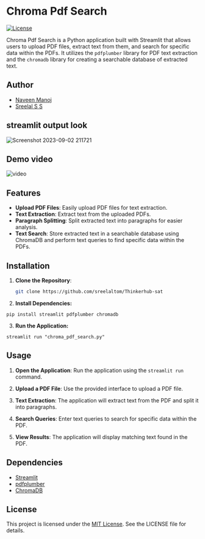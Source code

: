 # Chroma Pdf Search

[![License](https://img.shields.io/badge/License-MIT-blue.svg)](https://opensource.org/licenses/MIT)

Chroma Pdf Search is a Python application built with Streamlit that allows users to upload PDF files, extract text from them, and search for specific data within the PDFs. It utilizes the `pdfplumber` library for PDF text extraction and the `chromadb` library for creating a searchable database of extracted text.


## Author

- [Naveen Manoj](https://github.com/neevan0842?tab=repositories)
- [Sreelal S S](https://github.com/sreelaltom?tab=repositories)

## streamlit output look
![Screenshot 2023-09-02 211721](https://github.com/sreelaltom/titianic_prediction/assets/121371200/8ae3445f-3450-433e-9137-d4c662594dd2)

## Demo video
![video](https://github.com/sreelaltom/titianic_prediction/assets/121371200/4ecb9608-f3ea-4feb-93d3-d0b7def3ded3)

## Features

- **Upload PDF Files**: Easily upload PDF files for text extraction.
- **Text Extraction**: Extract text from the uploaded PDFs.
- **Paragraph Splitting**: Split extracted text into paragraphs for easier analysis.
- **Text Search**: Store extracted text in a searchable database using ChromaDB and perform text queries to find specific data within the PDFs.

## Installation

1. **Clone the Repository**:

   ```bash
   git clone https://github.com/sreelaltom/Thinkerhub-sat
   ```
2. **Install Dependencies:**

```
pip install streamlit pdfplumber chromadb
```

3. **Run the Application:**

```
streamlit run "chroma_pdf_search.py"

```

## Usage

1. **Open the Application**: Run the application using the `streamlit run` command.

2. **Upload a PDF File**: Use the provided interface to upload a PDF file.

3. **Text Extraction**: The application will extract text from the PDF and split it into paragraphs.

4. **Search Queries**: Enter text queries to search for specific data within the PDF.

5. **View Results**: The application will display matching text found in the PDF.

## Dependencies

- [Streamlit](https://www.streamlit.io/)
- [pdfplumber](https://github.com/jsvine/pdfplumber)
- [ChromaDB](https://docs.trychroma.com/api-reference)

## License

This project is licensed under the [MIT License](LICENSE). See the LICENSE file for details.


